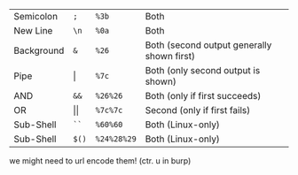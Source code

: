 
|            |        |             |                                            |
| ---------- | ------ | ----------- | ------------------------------------------ |
| Semicolon  | `;`    | `%3b`       | Both                                       |
| New Line   | `\n`   | `%0a`       | Both                                       |
| Background | `&`    | `%26`       | Both (second output generally shown first) |
| Pipe       | \|     | `%7c`       | Both (only second output is shown)         |
| AND        | `&&`   | `%26%26`    | Both (only if first succeeds)              |
| OR         | \|\|   | `%7c%7c`    | Second (only if first fails)               |
| Sub-Shell  | ` `` ` | `%60%60`    | Both (Linux-only)                          |
| Sub-Shell  | `$()`  | `%24%28%29` | Both (Linux-only)                          |
we might need to url encode them! (ctr. u in burp)

